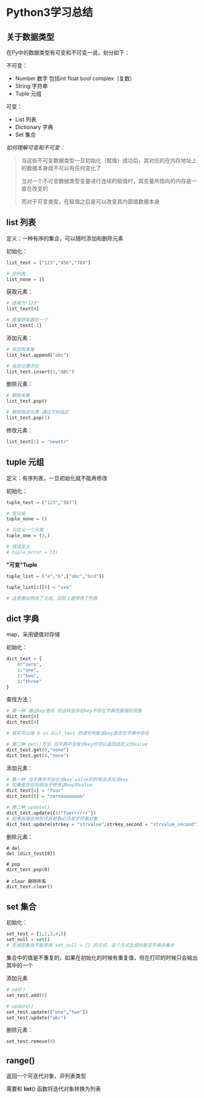 # Python3学习总结

## 关于数据类型

在Py中的数据类型有可变和不可变一说，划分如下：

不可变：

- Number 数字 包括int float bool complex（复数）
- String 字符串
- Tuple 元组

可变：

- List 列表
- Dictionary 字典
- Set 集合

*如何理解可变和不可变：*

> 当这些不可变数据类型一旦初始化（赋值）成功后，其对应的在内存地址上的数据本身就不可以有任何变化了
>
> 当对一个不可变数据类型变量进行连续的赋值时，其变量所指向的内存是一直在改变的
>
> 而对于可变类型，在赋值之后是可以改变其内部值数据本身

## list 列表

定义：一种有序的集合，可以随时添加和删除元素

初始化：

```python
list_test = ["123","456","789"]

# 空列表
list_none = []
```

获取元素：

```python
# 结果为"123"
list_test[0]

# 直接获取最后一个
list_test[-1]
```

添加元素：

```python
# 添加到末尾
list_test.append("abc")

# 指定位置添加
list_test.insert(1,"ABC")
```

删除元素：

```python
# 删除末尾
list_test.pop()

# 删除指定元素 通过下标指定
list_test.pop(1)
```

修改元素：

```python
list_test[1] = "newstr"
```

## tuple 元组

定义：有序列表，一旦初始化就不能再修改

初始化：

```python
tuple_test = ("123","567")

# 空元组
tuple_none = ()

# 只定义一个元素
tuple_one = (3,)

# 错误定义
# tuple_error = (3)
```

**"可变"Tuple**

```python
tuple_list = ("a","b",["abc","bcd"])

tuple_list[2][0] = "xxx"

# 这里看似修改了元组，实际上是修改了列表
```

## dict 字典

map，采用键值对存储

初始化：

```python
dict_test = {
	0:"zero",
	1:"one",
	2:"two",
	3:"three"
}
```

查找方法：

```python
# 第一种 通过key查找 但这样会存在key不存在字典而报错的现象
dict_test[0]
dict_test[4]

# 其实可以用 0 in dict_test 的语句判断该key是否在字典中存在

# 第二种 get()方法 当字典中没有该key时可以返回自定义的value
dict_test.get(0,"none")
dict_test.get(4,"none")
```

添加元素：

```python
# 第一种 当字典中不存在该key:value的时候会添加该key
# 如果是存在则相当于修改该key的value
dict_test[4] = "four"
dict_test[0] = "zerooooooooo"

# 第二种 update()
dict_test.update({4:"foerrrrrr"})
# 如果采用这种形式其参数必须是字符串对象
dict_test.update(strkey = "strvalue",strkey_second = "strvalue_second")
```

删除元素：

```
# del
del [dict_test[0]]

# pop
dict_test.pop(0)

# clear 删除所有
dict_test.clear()
```

## set 集合

初始化：

```python
set_test = {1,2,3,4,5}
set_null = set()
# 生成空集合不能使用 set_null = {} 的方式，这个方式生成的是空字典非集合
```

集合中的值是不重复的，如果在初始化的时候有重复值，但在打印的时候只会输出其中的一个

添加元素

```python
# add()
set_test.add(6)

# update()
set_test.update(["one","two"])
set_test.update("abc")
```

删除元素：

```python
set_test.remove(0)
```

## range()

返回一个可迭代对象，非列表类型

需要和 **list**() 函数将迭代对象转换为列表

